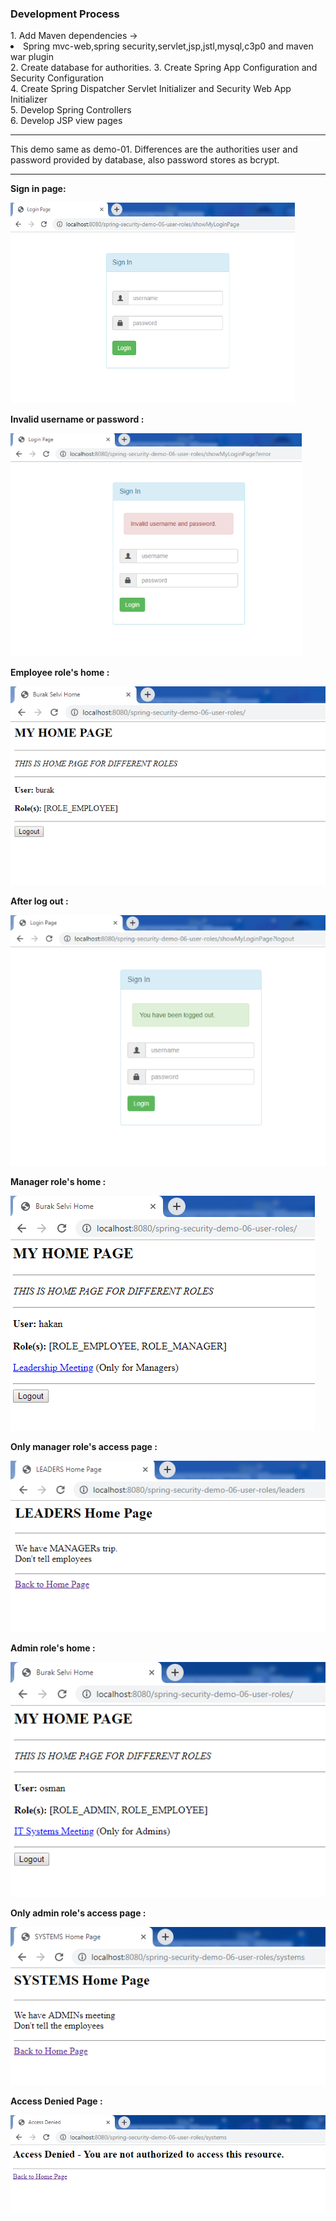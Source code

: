 <h3>Development Process</h3>
1. Add Maven dependencies ->
	<li>Spring mvc-web,spring security,servlet,jsp,jstl,mysql,c3p0 and maven war plugin</li>
2. Create database for authorities.
3. Create Spring App Configuration and Security Configuration<br>
4. Create Spring Dispatcher Servlet Initializer and Security Web App Initializer<br>
5. Develop Spring Controllers<br>
6. Develop JSP view pages<br>

<hr>

This demo same as demo-01. Differences are the authorities user and password provided by database, also password stores as bcrypt.<br>

<hr>

<b>Sign in page:</b></br>

![](images/loginpage.png)

<b>Invalid username or password :</b></br>

![](images/invalid.png)

<b>Employee role's home :</b></br>

![](images/employeehome.png)

<b>After log out :</b></br>

![](images/logout.png)

<b>Manager role's home :</b></br>

![](images/managerhome.png)

<b>Only manager role's access page :</b></br>

![](images/onlymanager.png)

<b>Admin role's home :</b></br>

![](images/adminhome.png)

<b>Only admin role's access page :</b></br>

![](images/onlyadmin.png)

<b>Access Denied Page :</b></br>

![](images/accessdenied.png)
